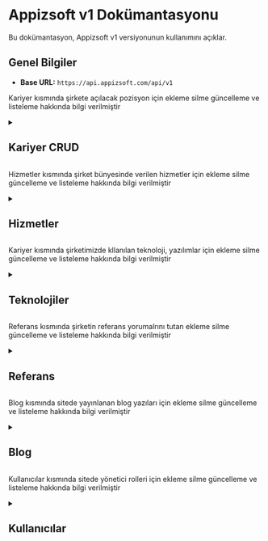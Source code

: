 # Appizsoft v1 Dokümantasyonu

Bu dokümantasyon, Appizsoft v1 versiyonunun kullanımını açıklar.

## Genel Bilgiler

- **Base URL:** `https://api.appizsoft.com/api/v1`

Kariyer kısmında şirkete açılacak pozisyon için ekleme silme güncelleme ve listeleme hakkında bilgi verilmiştir

<details>
  <summary><h2>Kariyer CRUD</h2></summary>
  
Kariyerlerle ilgili işlemler. Bu işlemler JWT yetkilendirmesi gerektirir.

### Tüm Kariyerleri Getir

Tüm kariyerleri almak için kullanılır.

#### İstek

- **Yol:** `/careers`
- **Metod:** GET
- **Parametreler:** Yok
- **Headers:** `Authorization: Bearer {YOUR_JWT_TOKEN}`

| Parametre        | Tür     | Zorunluluk | Açıklama                     | Örnek                               |
| ---------------- | ------- | ---------- | ---------------------------- | ----------------------------------- |
| `id`             | int     | Zorunlu    | Kariyer id                   | unique id, sistem belirler bunu     |
| `type`           | string  | Zorunlu    | Kariyer tipi                 | Technology,Design,Shared Services   |
| `title`          | string  | Zorunlu    | Kariyer başlığı              | Kariyer için Başlık                 |
| `pageLoc`        | string  | Zorunlu    | Sayfa konumu                 | kariyer içn dinamik sayfa adı       |
| `description`    | string  | Zorunlu    | Açıklama                     | açılan pozisyon için açıklama       |
| `requirements`   | array   | Zorunlu    | Gereksinimler listesi        | dizi olarak gereksinimleri belirtin |
| `location`       | string  | Zorunlu    | Konum bilgisi                | "Ankara, Türkiye" veya "Uzaktan"    |
| `employmentType` | string  | Zorunlu    | İstihdam tipi                | tam zamanlı yarı zamanlı gibi       |
| `isOpen`         | boolean | Zorunlu    | Kariyer durumu (açık/kapalı) | true,false                          |

#### Yanıt

```json
[
  {
    "id": "asd1132",
    "type": "Technology",
    "title": "Frontend Developer",
    "pageLoc": "frontend-developer",
    "description": "Özgün fikirlerle frontend geliştirme ekibimize katılın ve kullanıcı deneyimlerini şekillendirin. Uzaktan çalışma imkanı.",
    "requirements": [
      "En az 2 yıl frontend geliştirme deneyimi",
      "HTML, CSS ve JavaScript konularında uzmanlık",
      "Modern UI/UX tasarım prensiplerini uygulama yeteneği",
      "En az bir frontend framework'üne hakimiyet"
    ],
    "location": "Uzaktan",
    "employmentType": "Tam Zamanlı"
  }
]
```

### Yeni Kariyer Ekle

Yeni bir kariyer eklemek için kullanılır.

- **Yol:** `/careers`
- **Metod:** POST

- **Parametreler:**

| Parametre        | Tür     | Zorunluluk | Açıklama                     | Örnek                               |
| ---------------- | ------- | ---------- | ---------------------------- | ----------------------------------- |
| `type`           | string  | Zorunlu    | Kariyer tipi                 | Technology,Design,Shared Services   |
| `title`          | string  | Zorunlu    | Kariyer başlığı              | Kariyer için Başlık                 |
| `pageLoc`        | string  | Zorunlu    | Sayfa konumu                 | kariyer içn dinamik sayfa adı       |
| `description`    | string  | Zorunlu    | Açıklama                     | açılan pozisyon için açıklama       |
| `requirements`   | array   | Zorunlu    | Gereksinimler listesi        | dizi olarak gereksinimleri belirtin |
| `location`       | string  | Zorunlu    | Konum bilgisi                | "Ankara, Türkiye" veya "Uzaktan"    |
| `employmentType` | string  | Zorunlu    | İstihdam tipi                | tam zamanlı yarı zamanlı gibi       |
| `isOpen`         | boolean | Zorunlu    | Kariyer durumu (açık/kapalı) | true,false                          |

=======
| Parametre | Tür | Zorunluluk | Açıklama | Örnek |
| ---------------- | ------ | ---------- | --------------------- | ----------------------------------- |
| `type` | string | Zorunlu | Kariyer tipi | Technology,Design,Shared Services |
| `title` | string | Zorunlu | Kariyer başlığı | Kariyer için Başlık |
| `pageLoc` | string | Zorunlu | Sayfa konumu | kariyer içn dinamik sayfa adı |
| `description` | string | Zorunlu | Açıklama | açılan pozisyon için açıklama |
| `requirements` | array | Zorunlu | Gereksinimler listesi | dizi olarak gereksinimleri belirtin |
| `location` | string | Zorunlu | Konum bilgisi | "Ankara, Türkiye" veya "Uzaktan" |
| `employmentType` | string | Zorunlu | İstihdam tipi | tam zamanlı yarı zamanlı gibi |
| `isOpen` | boolean | Zorunlu | Kariyer durumu (açık/kapalı) | true,false

- **Headers:** `Authorization: Bearer {YOUR_JWT_TOKEN}`

#### İstek

```http
POST /api/v1/careers
Content-Type: application/json
Authorization: Bearer {YOUR_JWT_TOKEN}

{
  "type": "Technology",
  "title": "Frontend Developer",
  "pageLoc": "frontend-developer",
  "description": "Hızla büyüyen ekibimize katılmak için yetenekli bir frontend geliştirici arıyoruz.\nİstanbul, Türkiye konumunda.",
  "requirements": [
    "En az 2 yıl frontend geliştirme deneyimi",
    "Web teknolojilerine hakimiyet",
    "React veya Angular gibi frameworklerde tecrübe",
    "Kreatif tasarım yeteneği tercih sebebi"
  ],
  "location": "İstanbul, Türkiye",
  "employmentType": "Tam Zamanlı",
    "isOpen": true
}
```

#### Yanıt

```
{
  "message": "Yeni kariyer başarıyla eklendi."
}
```

## Kariyer Güncelle

Bir kariyer verisini güncellemek için kullanılır.

- **Yol:** `/careers/:pageLoc`
- **Metod:** PUT

- **Parametreler:** `Authorization: Bearer {YOUR_JWT_TOKEN}`

| Parametre | Tür | Zorunluluk | Açıklama                                |
| --------- | --- | ---------- | --------------------------------------- |
| `id     ` | int | Zorunlu    | Güncellenecek kariyerin benzersiz id'si |

- **Headers:** `Authorization: Bearer {YOUR_JWT_TOKEN}`

- **İstek:**

```http
PUT /api/v1/careers/{career-id}
Content-Type: application/json
Authorization: Bearer {YOUR_JWT_TOKEN}

{
  "type": "Technology",
  "title": "Yazılım Geliştirme Uzmanı",
  "pageLoc": "{career-id}",
  "description": "Yazılım geliştirme uzmanı pozisyonu için deneyimli adaylar arıyoruz.",
  "requirements": [
    "En az 5 yıl deneyim",
    "İleri seviye programlama bilgisi",
    "Proje yönetimi yeteneği"
  ],
  "location": "İstanbul, Türkiye",
  "employmentType": "Tam Zamanlı",
    "isOpen": true
}
```

#### Yanıt

```
{
"message": "Yeni kariyer başarıyla güncellendi."
}

```

## Kariyer Sil

Bir kariyer verisini güncellemek için kullanılır.

- **Yol:** `/careers/:pageLoc`
- **Metod:** DELETE

- **Parametreler:** `Authorization: Bearer {YOUR_JWT_TOKEN}`

| Parametre | Tür | Zorunluluk | Açıklama                            |
| --------- | --- | ---------- | ----------------------------------- |
| `id     ` | int | Zorunlu    | Silinecek kariyerin benzersiz id'si |

- **Headers:** `Authorization: Bearer {YOUR_JWT_TOKEN}`

- **İstek:**

```http
DELETE  /api/v1/careers/{career-id}
Content-Type: application/json
Authorization: Bearer {YOUR_JWT_TOKEN}

```

#### Yanıt

```
{
"message": "Yeni kariyer başarıyla silindi."
}

```

</details>

Hizmetler kısmında şirket bünyesinde verilen hizmetler için ekleme silme güncelleme ve listeleme hakkında bilgi verilmiştir

<details>
  <summary><h2>Hizmetler</h2></summary>

  </details>

Kariyer kısmında şirketimizde kllanılan teknoloji, yazılımlar için ekleme silme güncelleme ve listeleme hakkında bilgi verilmiştir

<details>
  <summary><h2>Teknolojiler</h2></summary>
  
  </details>

Referans kısmında şirketin referans yorumalrını tutan ekleme silme güncelleme ve listeleme hakkında bilgi verilmiştir

<details>
  <summary><h2>Referans</h2></summary>
  
  </details>

Blog kısmında sitede yayınlanan blog yazıları için ekleme silme güncelleme ve listeleme hakkında bilgi verilmiştir

<details>
  <summary><h2>Blog</h2></summary>
  
  </details>

Kullanıcılar kısmında sitede yönetici rolleri için ekleme silme güncelleme ve listeleme hakkında bilgi verilmiştir

  <details>
  <summary><h2>Kullanıcılar</h2></summary>
  
  </details>
